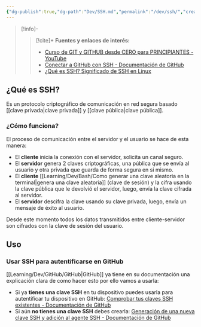 ```yaml
---
{"dg-publish":true,"dg-path":"Dev/SSH.md","permalink":"/dev/ssh/","created":"2024-03-30T22:57","updated":"2024-04-01T19:00"}
---
```



> [!info]-
>> [!cite]+ **Fuentes y enlaces de interés:**
>> - [Curso de GIT y GITHUB desde CERO para PRINCIPIANTES - YouTube](https://youtube.com/watch?v=3GymExBkKjE)
>> - [Conectar a GitHub con SSH - Documentación de GitHub](https://docs.github.com/es/authentication/connecting-to-github-with-ssh)
>> - [¿Qué es SSH? Significado de SSH en Linux](https://www.freecodecamp.org/espanol/news/que-es-ssh-significado-de-ssh-en-linux/)

## ¿Qué es SSH?
Es un protocolo criptográfico de comunicación en red segura basado [[clave privada\|clave privada]] y [[clave pública\|clave pública]]. 

### ¿Cómo funciona?
El proceso de comunicación entre el servidor y el usuario se hace de esta manera:
- El **cliente** inicia la conexión con el servidor, solicita un canal seguro. 
- El **servidor** genera 2 claves criptográficas, una pública que se envía al usuario y otra privada que guarda de forma segura en si mismo. 
- El **cliente** [[Learning/Dev/Bash/Como generar una clave aleatoria en la terminal\|genera una clave aleatoria]] (clave de sesión) y la cifra usando la clave pública que le devolvió el servidor, luego, envía la clave cifrada al servidor.
- El **servidor** descifra la clave usando su clave privada, luego, envía un mensaje de éxito al usuario.

Desde este momento todos los datos transmitidos entre cliente-servidor son cifrados con la clave de sesión del usuario.

## Uso
### Usar SSH para autentificarse en GitHub
[[Learning/Dev/GitHub/GitHub\|GitHub]] ya tiene en su documentación una explicación clara de como hacer esto por ello vamos a usarla:
- Si ya **tienes una clave SSH** en tu dispositivo puedes usarla para autentificar tu dispositivo en GitHub: [Comprobar tus claves SSH existentes - Documentación de GitHub](https://docs.github.com/es/authentication/connecting-to-github-with-ssh/checking-for-existing-ssh-keys) 
- Si aún **no tienes una clave SSH** debes crearla: [Generación de una nueva clave SSH y adición al agente SSH - Documentación de GitHub](https://docs.github.com/es/authentication/connecting-to-github-with-ssh/generating-a-new-ssh-key-and-adding-it-to-the-ssh-agent) 
